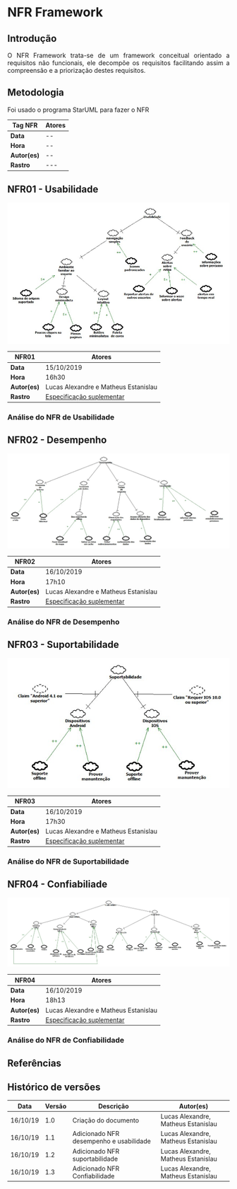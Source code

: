 # NFR Framework

## Introdução 

<p align="justify">
O NFR Framework trata-se de um framework conceitual orientado a requisitos não funcionais, ele decompõe os requisitos facilitando assim a compreensão e a priorização destes requisitos.


## Metodologia

Foi usado o programa StarUML para fazer o NFR

| Tag NFR | Atores |  
|--|--|
|**Data**| -- |
|**Hora**| -- |
|**Autor(es)**| -- |
|**Rastro**| --- |

## NFR01 - Usabilidade
[![Usabilidade](img/NFR-USABILIDADE-REQUISITOS.jpg)](img/NFR-USABILIDADE-REQUISITOS.jpg)


| NFR01 | Atores |  
|--|--|
|**Data**| 15/10/2019 |
|**Hora**| 16h30 |
|**Autor(es)**| Lucas Alexandre e Matheus Estanislau |
|**Rastro**| [Especificação suplementar](./EspSuplementar.md/#.4-Usabilidades)|

### Análise do NFR de Usabilidade

## NFR02 - Desempenho

[![Usabilidade](img/NFR-DESEMPENHO-REQUISITOS.jpg)](img/NFR-DESEMPENHO-REQUISITOS.jpg)


| NFR02 | Atores |  
|--|--|
|**Data**| 16/10/2019 |
|**Hora**| 17h10 |
|**Autor(es)**| Lucas Alexandre e Matheus Estanislau |
|**Rastro**| [Especificação suplementar](./EspSuplementar.md/#7-desempenho)|

### Análise do NFR de Desempenho

## NFR03 - Suportabilidade

[![Suportabilidade](img/NFR-SUPORTABILIDADEV1-REQUISITOS.jpg)](img/NFR-SUPORTABILIDADEV1-REQUISITOS.jpg)


| NFR03| Atores |  
|--|--|
|**Data**| 16/10/2019 |
|**Hora**| 17h30 |
|**Autor(es)**| Lucas Alexandre e Matheus Estanislau |
|**Rastro**| [Especificação suplementar](./EspSuplementar.md/#6-suportabilidade) |

### Análise do NFR de Suportabilidade

## NFR04 - Confiabiliade

[![Confiabilidade](img/NFR-CONFIABILIADEV1-REQUISITOS.jpg)](img/NFR-CONFIABILIADEV1-REQUISITOS.jpg)


| NFR04| Atores |  
|--|--|
|**Data**| 16/10/2019 |
|**Hora**| 18h13 |
|**Autor(es)**| Lucas Alexandre e Matheus Estanislau |
|**Rastro**| [Especificação suplementar](./EspSuplementar.md/#5-confiabilidade) |

### Análise do NFR de Confiabilidade

## Referências


## Histórico de versões

|Data|Versão|Descrição|Autor(es)|
|----|------|---------|---------|
|16/10/19|1.0|Criação do documento|Lucas Alexandre, Matheus Estanislau|
|16/10/19|1.1| Adicionado NFR desempenho e usabilidade| Lucas Alexandre, Matheus Estanislau|
|16/10/19|1.2| Adicionado NFR suportabilidade| Lucas Alexandre, Matheus Estanislau|
|16/10/19|1.3| Adicionado NFR Confiabilidade| Lucas Alexandre, Matheus Estanislau|

